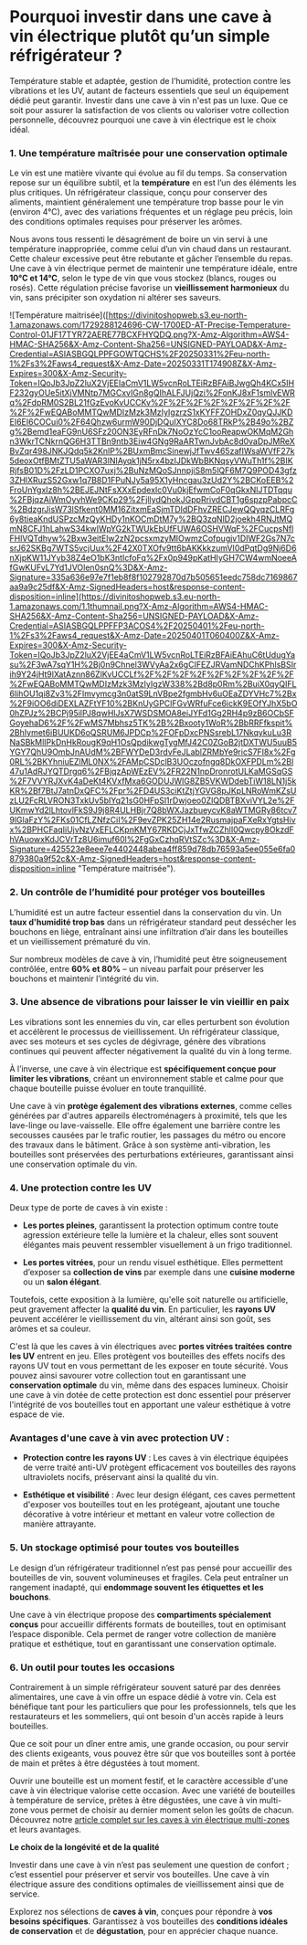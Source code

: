 # Pourquoi investir dans une cave à vin électrique plutôt qu’un simple réfrigérateur ?

Température stable et adaptée, gestion de l’humidité, protection contre les vibrations et les UV, autant de facteurs essentiels que seul un équipement dédié peut garantir. Investir dans une cave à vin n'est pas un luxe. Que ce soit pour assurer la satisfaction de vos clients ou valoriser votre collection personnelle, découvrez pourquoi une cave à vin électrique est le choix idéal.


### **1. Une température maîtrisée pour une conservation optimale**

Le vin est une matière vivante qui évolue au fil du temps. Sa conservation repose sur un équilibre subtil, et la **température** en est l’un des éléments les plus critiques. Un réfrigérateur classique, conçu pour conserver des aliments, maintient généralement une température trop basse pour le vin (environ 4°C), avec des variations fréquentes et un réglage peu précis, loin des conditions optimales requises pour préserver les arômes.

Nous avons tous ressenti le désagrément de boire un vin servi à une température inappropriée, comme celui d’un vin chaud dans un restaurant. Cette chaleur excessive peut être rebutante et gâcher l’ensemble du repas. Une cave à vin électrique permet de maintenir une température idéale, entre **10°C et 14°C**, selon le type de vin que vous stockez (blancs, rouges ou rosés). Cette régulation précise favorise un **vieillissement harmonieux** du vin, sans précipiter son oxydation ni altérer ses saveurs.

![Température maitrisée]([https://divinitoshopweb.s3.eu-north-1.amazonaws.com/1729288124696-CW-1700ED-AT-Precise-Temperature-Control-01JF17TYR72AERE77BCXFHYQDQ.png?X-Amz-Algorithm=AWS4-HMAC-SHA256&X-Amz-Content-Sha256=UNSIGNED-PAYLOAD&X-Amz-Credential=ASIASBGQLPPFGOWTQCHS%2F20250331%2Feu-north-1%2Fs3%2Faws4_request&X-Amz-Date=20250331T174908Z&X-Amz-Expires=300&X-Amz-Security-Token=IQoJb3JpZ2luX2VjEEIaCmV1LW5vcnRoLTEiRzBFAiBJwgQh4KCx5IHF232gyOUe5itXjVMNtp7MGCxvIGn8gQIhALFJUjQzi%2FonKJ8xF1smlvEWRq%2FdpRM0S2BL21fGzEvoKvUCCKv%2F%2F%2F%2F%2F%2F%2F%2F%2F%2FwEQABoMMTQwMDIzMzk3MzIyIgzrzS1xKYFFZOHDxZ0qyQJJKDEI6EI6COCui0%2F64Qhzw6urmW90DjDQuIXYC8Do68TRkP%2B49o%2BZg%2Bemd1eaFG9nU6SFz20ON3EyRFnDk7NoOzYcC1ooReapwOKMqM2Ghn3WkrTCNkrnQG6H3TTBn9ntb3Eiw4GNg9RaARTwnJvbAc8d0vaDpJMReXBvZqr498JNKJQdq5k2KnlP%2BUxmBmcSinewjJfTwv465zafIWsaWVfF27k5deoxOtfBMtZTU5aWAR3lNIAyqk1jN5rx4bzIJDkWbBKNqsyVWuTh1f%2BIKRjfsB01D%2FzLD1PCXO7uxj%2BuNzMQoSJnnpjiS8m5lQF6M7Q9POD43gfz3ZHlXRuzS52Gxw1q7B8D1FPuNJy5a95X1yHncgau3zUd2Y%2BCKoEEB%2FroUnYgxIz8h%2BEJEJNtFsXXxEpdexIc0Vu0kjEfwmCoF0qGkxNlJTDTqqu%2FBjqzAiWmOyvhWe9CKp29%2FjllydQhokJGppRrivdCBT1g6spzpPabpcC%2BdzgrJisW73lSfkent0MM16ZitxmEaSjmTDIdDFhvZRECJewQQyqzCLRFg6y8tieaKndUSPzcMzQyKHDy1nKOCmDtM7y%2BQ3zqNlD2joekh4RNJtMQmN8CFJ1hLahwS34kwIWpYG2kTWUkEbUfFUWA6OSHVWqF%2FCucpsNflFHlVQTdhyw%2Bxw3eitElw2zN2pcsxmzyMIOwmzCofpugjv1DIWF2Gs7N7csrJ62SKBg7WTS5vcjUux%2F42X0TXOfv9tt6bAKKkkzumVI0dPqtDg9Nj6D6nXjpKW11JYyb38Z4eO1bK3ntIcfoFq%2Fx0p949pKatHIyGH7CW4wmNoeeAfGwKUFvL7Yd1JVOlen0snQ%3D&X-Amz-Signature=335a636e97e7f1eb8f8f102792870d7b505651eedc758dc7169867aa9a9c25df&X-Amz-SignedHeaders=host&response-content-disposition=inline](https://divinitoshopweb.s3.eu-north-1.amazonaws.com/1.1thumnail.png?X-Amz-Algorithm=AWS4-HMAC-SHA256&X-Amz-Content-Sha256=UNSIGNED-PAYLOAD&X-Amz-Credential=ASIASBGQLPPFFP3ACOS4%2F20250401%2Feu-north-1%2Fs3%2Faws4_request&X-Amz-Date=20250401T060400Z&X-Amz-Expires=300&X-Amz-Security-Token=IQoJb3JpZ2luX2VjEE4aCmV1LW5vcnRoLTEiRzBFAiEAhuC6tUdugYasu%2F3wA7sqY1H%2Bj0n9Chnel3WVyAa2x6gCIFEZJRVamNDChKPhlsBSIrih9Y24jHt9lXatAznn86ZlKvUCCLf%2F%2F%2F%2F%2F%2F%2F%2F%2F%2FwEQABoMMTQwMDIzMzk3MzIyIgzW338%2Bd8p0Rm%2BuiX0qyQIFL6lihOU1qi8Zv3%2FImvymcg3n0atS9LnVBpe2fgmbHv6uOEaZDYVHc7%2Bx%2F9iOO6diDEXLAZFtYF10%2BKnUyGPClFGvWRfuFce6ickK9EOfYJhX5bO0hZPJz%2BCPj95iIPJ8qwHlJsX7WSDSMOA8eiJYFd1Gg2RH4p9zB6OCbSFGoyehaD6%2F%2FwMS7Mbhsz5TK%2B%2Bxooty1WoR%2BbRRFfkspit%2BhIymet6iBUUKD6oQSRUM6JPDCp%2FOFpDxcPNSsrebL17NkqykuLu3RNaSBkMlIPkDnHkRougK9qH1OsQpdikwgTygMfJ42C0ZGoB2jtDXTWU5uuB5YGY7QhU9OmbJnAUdM%2BFWYDeD3rdvFeJLablZRMbYe9ricS7FI8x%2Fg0RL%2BKYhniuEZlML0NX%2FAMpCSDclB3UOczofngq8DkOXFPDLm%2Bl47u1AdRJYQTDrgq6%2FBjqzApWEzEV%2FR22N1npDronrotULKaMGSqGS%2F7VVYRJXvK4aDeKt4KVxfMxa6GODUJWlG8ZB5VKWDdebTiW18LN1j5kKR%2Bf7BtJ7atnDxQFC%2Fpr%2FD4US3ciKtZtjYGVG8pJKpLNRoWmKZsUzLU2FcRLVRON3TxkUv5bIYq21sG0HFpSl1rDwjoeo0ZlQDBTBXviVYL2e%2FUKmwYd2lLhtovlFkS9J9j8R4ULHBjr7Q8bWXJazbueycvK8aWTMGRy86tcv79lGlaFzY%2FKs01CfLZNfzCiI%2F9evZPK25ZH14e2RusmajpaFXeRxYgtsHivx%2BPHCFaqIiUjvNzVxEFLCKpnKMY67RKDCjJxTfwZCZhlI0Qwcpy8OkzdFhVAuowxKdJCVrTz8U6imuf60l%2FgGxCzhqRVtSZc%3D&X-Amz-Signature=425523e8eee7e4402448abea4ff859d78db76593a5ee055e6fa0879380a9f52c&X-Amz-SignedHeaders=host&response-content-disposition=inline "Température maitrisée").

### **2. Un contrôle de l’humidité pour protéger vos bouteilles**

L’humidité est un autre facteur essentiel dans la conservation du vin. Un **taux d'humidité trop bas** dans un réfrigérateur standard peut dessécher les bouchons en liège, entraînant ainsi une infiltration d’air dans les bouteilles et un vieillissement prématuré du vin.

Sur nombreux modèles de cave à vin, l’humidité peut être soigneusement contrôlée, entre **60% et 80%** – un niveau parfait pour préserver les bouchons et maintenir l’intégrité du vin.


### **3. Une absence de vibrations pour laisser le vin vieillir en paix**

Les vibrations sont les ennemies du vin, car elles perturbent son évolution et accélèrent le processus de vieillissement. Un réfrigérateur classique, avec ses moteurs et ses cycles de dégivrage, génère des vibrations continues qui peuvent affecter négativement la qualité du vin à long terme.

À l’inverse, une cave à vin électrique est **spécifiquement conçue pour limiter les vibrations**, créant un environnement stable et calme pour que chaque bouteille puisse évoluer en toute tranquillité.

Une cave à vin **protège également des vibrations externes**, comme celles générées par d'autres appareils électroménagers à proximité, tels que les lave-linge ou lave-vaisselle. Elle offre également une barrière contre les secousses causées par le trafic routier, les passages du métro ou encore des travaux dans le bâtiment. Grâce à son système anti-vibration, les bouteilles sont préservées des perturbations extérieures, garantissant ainsi une conservation optimale du vin.


### **4. Une protection contre les UV**

Deux type de porte de caves à vin existe : 

- **Les portes pleines**, garantissent la protection optimum contre toute agression extérieure telle la lumière et la chaleur, elles sont souvent élégantes mais peuvent ressembler visuellement à un frigo traditionnel.

- **Les portes vitrées**, pour un rendu visuel esthétique. Elles permettent d’exposer sa **collection de vins** par exemple dans une **cuisine moderne** ou un **salon élégant**.

Toutefois, cette exposition à la lumière, qu'elle soit naturelle ou artificielle, peut gravement affecter la **qualité du vin**. En particulier, les **rayons UV** peuvent accélérer le vieillissement du vin, altérant ainsi son goût, ses arômes et sa couleur.

C'est là que les caves à vin électriques avec **portes vitrées traitées contre les UV** entrent en jeu. Elles protègent vos bouteilles des effets nocifs des rayons UV tout en vous permettant de les exposer en toute sécurité. Vous pouvez ainsi savourer votre collection tout en garantissant une **conservation optimale** du vin, même dans des espaces lumineux. Choisir une cave à vin dotée de cette protection est donc essentiel pour préserver l'intégrité de vos bouteilles tout en apportant une valeur esthétique à votre espace de vie.


### **Avantages d'une cave à vin avec protection UV :**

- **Protection contre les rayons UV** : Les caves à vin électrique équipées de verre traité anti-UV protègent efficacement vos bouteilles des rayons ultraviolets nocifs, préservant ainsi la qualité du vin.

- **Esthétique et visibilité** : Avec leur design élégant, ces caves permettent d'exposer vos bouteilles tout en les protégeant, ajoutant une touche décorative à votre intérieur et mettant en valeur votre collection de manière attrayante.


### **5. Un stockage optimisé pour toutes vos bouteilles**

Le design d’un réfrigérateur traditionnel n’est pas pensé pour accueillir des bouteilles de vin, souvent volumineuses et fragiles. Cela peut entraîner un rangement inadapté, qui **endommage souvent les étiquettes et les bouchons**.

Une cave à vin électrique propose des **compartiments spécialement conçus** pour accueillir différents formats de bouteilles, tout en optimisant l’espace disponible. Cela permet de ranger votre collection de manière pratique et esthétique, tout en garantissant une conservation optimale.


### **6. Un outil pour toutes les occasions**

Contrairement à un simple réfrigérateur souvent saturé par des denrées alimentaires, une cave à vin offre un espace dédié à votre vin. Cela est bénéfique tant pour les particuliers que pour les professionnels, tels que les restaurateurs et les sommeliers, qui ont besoin d'un accès rapide à leurs bouteilles.

Que ce soit pour un dîner entre amis, une grande occasion, ou pour servir des clients exigeants, vous pouvez être sûr que vos bouteilles sont à portée de main et prêtes à être dégustées à tout moment.

Ouvrir une bouteille est un moment festif, et le caractère accessible d'une cave à vin électrique valorise cette occasion. Avec une variété de bouteilles à température de service, prêtes à être dégustées, une cave à vin multi-zone vous permet de choisir au dernier moment selon les goûts de chacun. Découvrez notre [article complet sur les caves à vin électrique multi-zones](https://docs.google.com/document/d/1tH1OX3gmAPlIRPjGmRBXZZ0Erg6FRKHU6NvATTk8NL4/edit?tab=t.0) et leurs avantages.

**Le choix de la longévité et de la qualité**

Investir dans une cave à vin n’est pas seulement une question de confort ; c’est essentiel pour préserver et servir vos bouteilles. Une cave à vin électrique assure des conditions optimales de vieillissement ainsi que de service.

Explorez nos sélections de **caves à vin**, conçues pour répondre à **vos besoins spécifiques**. Garantissez à vos bouteilles des **conditions idéales de conservation** et de **dégustation**, pour en apprécier chaque nuance.
